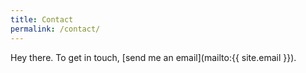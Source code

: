 ```yaml
---
title: Contact
permalink: /contact/
---
```


Hey there. To get in touch, [send me an email](mailto:{{ site.email }}).
